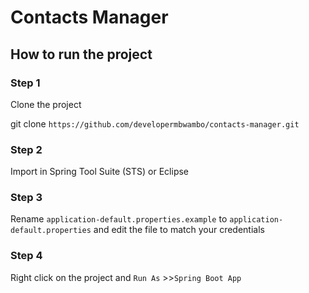 # Contacts Manager

## How to run the project

### Step 1

Clone the project

git clone `https://github.com/developermbwambo/contacts-manager.git`

### Step 2

Import in Spring Tool Suite (STS) or Eclipse

### Step 3

Rename `application-default.properties.example` to `application-default.properties` and edit the file to match your credentials

### Step 4

Right click on the project and `Run As` >>`Spring Boot App`
